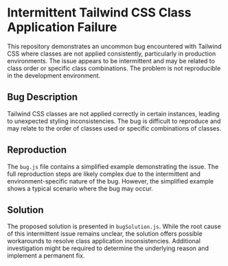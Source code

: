 # Intermittent Tailwind CSS Class Application Failure

This repository demonstrates an uncommon bug encountered with Tailwind CSS where classes are not applied consistently, particularly in production environments. The issue appears to be intermittent and may be related to class order or specific class combinations.  The problem is not reproducible in the development environment.

## Bug Description

Tailwind CSS classes are not applied correctly in certain instances, leading to unexpected styling inconsistencies. The bug is difficult to reproduce and may relate to the order of classes used or specific combinations of classes.

## Reproduction

The `bug.js` file contains a simplified example demonstrating the issue.  The full reproduction steps are likely complex due to the intermittent and environment-specific nature of the bug.  However, the simplified example shows a typical scenario where the bug may occur.

## Solution

The proposed solution is presented in `bugSolution.js`.  While the root cause of this intermittent issue remains unclear, the solution offers possible workarounds to resolve class application inconsistencies.  Additional investigation might be required to determine the underlying reason and implement a permanent fix.